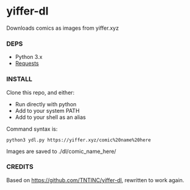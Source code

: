 # yiffer-dl
Downloads comics as images from yiffer.xyz

### DEPS
- Python 3.x
- [Requests](https://pypi.org/project/requests/)

### INSTALL
Clone this repo, and either:
- Run directly with python
- Add to your system PATH
- Add to your shell as an alias

Command syntax is:

```
python3 ydl.py https://yiffer.xyz/comic%20name%20here 
```

Images are saved to ./dl/comic_name_here/

### CREDITS

Based on https://github.com/TNTINC/yiffer-dl, rewritten to work again.
